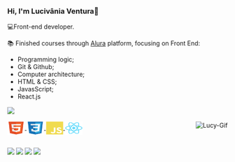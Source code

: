 ### Hi, I'm Lucivânia Ventura🚀



💻Front-end developer.

📚 Finished courses through [Alura](https://www.alura.com.br/) platform, focusing on Front End:
- Programming logic;
- Git & Github;
- Computer architecture;
- HTML & CSS;
- JavasScript;
- React.js

<div>
  <a href="https://github.com/lucivania-ventura">
  <img height="180em"  align="center" src="https://github-readme-stats.vercel.app/api/top-langs/?username=lucivania-ventura&layout=compact&langs_count=7&theme=react"/>
</div><br>
  
<div style="display: inline_block">
  <img align="center" alt="Lucy-HTML" height="30" width="40" src="https://raw.githubusercontent.com/devicons/devicon/master/icons/html5/html5-original.svg">
  <img align="center" alt="Lucy-CSS" height="30" width="40" src="https://raw.githubusercontent.com/devicons/devicon/master/icons/css3/css3-original.svg">
  <img align="center" alt="Lucy-Js" height="30" width="40" src="https://raw.githubusercontent.com/devicons/devicon/master/icons/javascript/javascript-plain.svg">
  <img align="center" alt="Lucy-React" height="30" width="40" src="https://raw.githubusercontent.com/devicons/devicon/master/icons/react/react-original.svg"> 
  <img align="right" alt="Lucy-Gif" height="150" style="border-radius:50;" src="https://gifs.eco.br/wp-content/uploads/2022/08/gifs-de-pessoas-no-computador-6.gif">
</div>

  ##
 
<div> 
 <a href="https://www.linkedin.com/in/lucivaniaventuradacosta/" target="_blank"><img src="https://img.shields.io/badge/-LinkedIn-%230077B5?style=for-the-badge&logo=linkedin&logoColor=white" target="_blank"></a> 
 <a href = "mailto:lucivania.ventura@gmail.com"><img src="https://img.shields.io/badge/-Gmail-%23333?style=for-the-badge&logo=gmail&logoColor=white" target="_blank"></a>
 <a href="https://discord.gg/Lucivania#7263"><img src="https://img.shields.io/badge/Discord-7289DA?style=for-the-badge&logo=discord&logoColor=white" target="_blank"></a> 
 <a href="https://instagram.com/lucivania_vent" target="_blank"><img src="https://img.shields.io/badge/-Instagram-%23E4405F?style=for-the-badge&logo=instagram&logoColor=white" target="_blank"></a>
</div>
  
